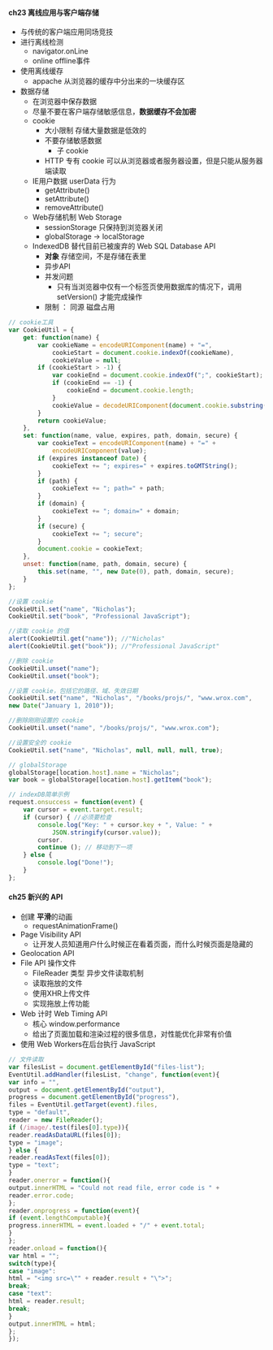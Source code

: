 #### **ch23 离线应用与客户端存储**

* 与传统的客户端应用同场竞技
* 进行离线检测
  * navigator.onLine
  * online offline事件
* 使用离线缓存
  * appache 从浏览器的缓存中分出来的一块缓存区
* 数据存储
  * 在浏览器中保存数据
  * 尽量不要在客户端存储敏感信息，**数据缓存不会加密**
  * cookie
    * 大小限制 存储大量数据是低效的
    * 不要存储敏感数据
      * 子 cookie
    * HTTP 专有 cookie 可以从浏览器或者服务器设置，但是只能从服务器端读取
  * IE用户数据 userData 行为
    * getAttribute\(\) 
    * setAttribute\(\) 
    * removeAttribute\(\)
  * Web存储机制 Web Storage
    * sessionStorage  只保持到浏览器关闭
    * globalStorage -&gt; localStorage
  * IndexedDB 替代目前已被废弃的 Web SQL Database API
    * **对象** 存储空间，不是存储在表里
    * 异步API
    * 并发问题
      * 只有当浏览器中仅有一个标签页使用数据库的情况下，调用 setVersion\(\) 才能完成操作
    * 限制 ： 同源 磁盘占用

```js
// cookie工具
var CookieUtil = {
    get: function(name) {
        var cookieName = encodeURIComponent(name) + "=",
            cookieStart = document.cookie.indexOf(cookieName),
            cookieValue = null;
        if (cookieStart > -1) {
            var cookieEnd = document.cookie.indexOf(";", cookieStart);
            if (cookieEnd == -1) {
                cookieEnd = document.cookie.length;
            }
            cookieValue = decodeURIComponent(document.cookie.substring(cookieStart + cookieName.length, cookieEnd));
        }
        return cookieValue;
    },
    set: function(name, value, expires, path, domain, secure) {
        var cookieText = encodeURIComponent(name) + "=" +
            encodeURIComponent(value);
        if (expires instanceof Date) {
            cookieText += "; expires=" + expires.toGMTString();
        }
        if (path) {
            cookieText += "; path=" + path;
        }
        if (domain) {
            cookieText += "; domain=" + domain;
        }
        if (secure) {
            cookieText += "; secure";
        }
        document.cookie = cookieText;
    },
    unset: function(name, path, domain, secure) {
        this.set(name, "", new Date(0), path, domain, secure);
    }
};

//设置 cookie
CookieUtil.set("name", "Nicholas");
CookieUtil.set("book", "Professional JavaScript");

//读取 cookie 的值
alert(CookieUtil.get("name")); //"Nicholas"
alert(CookieUtil.get("book")); //"Professional JavaScript"

//删除 cookie
CookieUtil.unset("name");
CookieUtil.unset("book");

//设置 cookie，包括它的路径、域、失效日期
CookieUtil.set("name", "Nicholas", "/books/projs/", "www.wrox.com",
new Date("January 1, 2010"));

//删除刚刚设置的 cookie
CookieUtil.unset("name", "/books/projs/", "www.wrox.com");

//设置安全的 cookie
CookieUtil.set("name", "Nicholas", null, null, null, true);

// globalStorage
globalStorage[location.host].name = "Nicholas";
var book = globalStorage[location.host].getItem("book");

// indexDB简单示例
request.onsuccess = function(event) {
    var cursor = event.target.result;
    if (cursor) { //必须要检查
        console.log("Key: " + cursor.key + ", Value: " +
            JSON.stringify(cursor.value));
        cursor.
        continue (); // 移动到下一项
    } else {
        console.log("Done!");
    }
};
```

#### **ch25 新兴的 API**

* 创建 **平滑**的动画
  * requestAnimationFrame\(\)
* Page Visibility API
  * 让开发人员知道用户什么时候正在看着页面，而什么时候页面是隐藏的
* Geolocation API
* File API 操作文件
  * FileReader 类型 异步文件读取机制 
  * 读取拖放的文件
  * 使用XHR上传文件
  * 实现拖放上传功能
* Web 计时 Web Timing API
  * 核心  window.performance
  * 给出了页面加载和渲染过程的很多信息，对性能优化非常有价值
* 使用 Web Workers在后台执行 JavaScript

```js
// 文件读取
var filesList = document.getElementById("files-list");
EventUtil.addHandler(filesList, "change", function(event){
var info = "",
output = document.getElementById("output"),
progress = document.getElementById("progress"),
files = EventUtil.getTarget(event).files,
type = "default",
reader = new FileReader();
if (/image/.test(files[0].type)){
reader.readAsDataURL(files[0]);
type = "image";
} else {
reader.readAsText(files[0]);
type = "text";
}
reader.onerror = function(){
output.innerHTML = "Could not read file, error code is " +
reader.error.code;
};
reader.onprogress = function(event){
if (event.lengthComputable){
progress.innerHTML = event.loaded + "/" + event.total;
}
};
reader.onload = function(){
var html = "";
switch(type){
case "image":
html = "<img src=\"" + reader.result + "\">";
break;
case "text":
html = reader.result;
break;
}
output.innerHTML = html;
};
});
```



